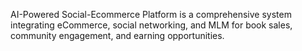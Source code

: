 AI-Powered Social-Ecommerce Platform is a comprehensive system integrating eCommerce, social networking, and MLM for book sales, community engagement, and earning opportunities.